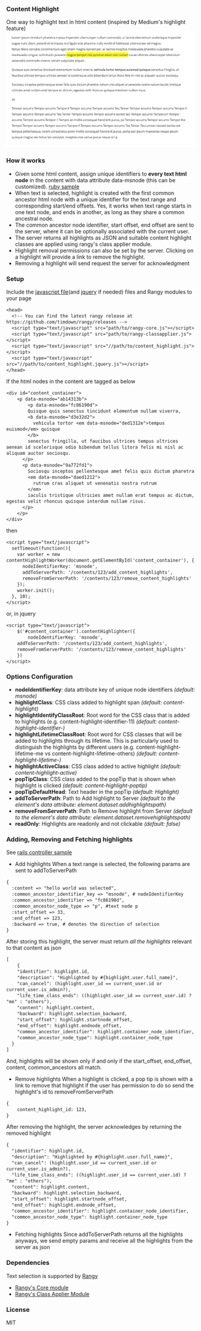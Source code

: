 ### Content Highlight
One way to highlight text in html content (inspired by Medium's highlight feature)
![How it works](./sample.gif)

### How it works
* Given some html content, assign unique identifiers to __every text html node__ in the content with data attribute data-msnode (this can be customized). [ruby sample](./lib/content.rb)
* When text is selected, highlight is created with the first common ancestor html node with a unique identifier for the text range and corresponding start/end offsets. Yes, it works when text range starts in one text node, and ends in another, as long as they share a common ancestral node.
* The common ancestor node identifier, start offset, end offset are sent to the server, where it can be optionally associated with the current user.
* The server returns all highlights as JSON and suitable content highlight classes are applied using rangy's class applier module.
* Highlight removal permissions can also be set by the server. Clicking on a highlight will provide a link to remove the highlight.
* Removing a highlight will send request the server for acknowledgment

### Setup
Include the [javascript file](./content_highlight.js)(and [jquery](./content_highlight.jquery.js) if needed) files and Rangy modules to your page
```
<head>
  <!-- You can find the latest rangy release at https://github.com/timdown/rangy/releases -->
  <script type="text/javascript" src="path/to/rangy-core.js"></script>
  <script type="text/javascript" src="path/to/rangy-classapplier.js"></script>
  <script type="text/javascript" src="//path/to/content_highlight.js"></script>
  <script type="text/javascript" src="//path/to/content_highlight.jquery.js"></script>
</head>
```
If the html nodes in the content are tagged as below

```
<div id="content_container">
	<p data-msnode="ab14313b">
		<p data-msnode="fc86190d">
	    Quisque quis senectus tincidunt elementum nullam viverra,
	    <b data-msnode="d3e32d2">
	      vehicula tortor <em data-msnode="ded1312e">tempus euismod</em> quisque
	    </b>
	    senectus fringilla, ut faucibus ultrices tempus ultrices aenean id scelerisque odio bibendum tellus litora felis mi nisl ac aliquam auctor sociosqu.
	  </p>
	  <p data-msnode="9a772fd1">
	    Sociosqu inceptos pellentesque amet felis quis dictum pharetra
	    <em data-msnode="daed1212">
	      rutrum cras aliquet ut venenatis nostra rutrum
	    </em>
	    iaculis tristique ultricies amet nullam erat tempus ac dictum, egestas velit rhoncus quisque interdum nullam risus.
	  </p>
	</p>
</div>
```
then
```
<script type="text/javascript">
  setTimeout(function(){
    var worker = new contentHighlightWorker(document.getElementById('content_container'), {
      nodeIdentifierKey: 'msnode',
      addToServerPath: '/contents/123/add_content_highlights',
      removeFromServerPath: '/contents/123/remove_content_highlights'
    });
    worker.init();
  }, 10);
</script>
```
or, in jquery
```
<script type="text/javascript">
	$('#content_container').contentHighlighter({
		nodeIdentifierKey: 'msnode',
    addToServerPath: '/contents/123/add_content_highlights',
    removeFromServerPath: '/contents/123/remove_content_highlights'
	})
</script>
```

### Options Configuration
* __nodeIdentifierKey__: data attribute key of unique node identifiers _(default: msnode)_
* __highlightClass__: CSS class added to highlight span _(default: content-highlight)_
* __highlightIdentifyClassRoot__: Root word for the CSS class that is added to highlights (e.g. content-highlight-identifier-11) _(default: content-highlight-identifier-)_
* __highlightLifetimeClassRoot__: Root word for CSS classes that will be added to highlights through its lifetime. This is particularly used to distinguish the highlights by different users (e.g. content-highlight-lifetime-me vs content-highlight-lifetime-others)  _(default: content-highlight-lifetime-)_
* __highlightActiveClass__: CSS class added to active highlight _(default: content-highlight-active)_
* __popTipClass__: CSS class added to the popTip that is shown when highlight is clicked _(default: content-highlight-poptip)_
* __popTipDefaultHead__: Text header in the popTip _(default: Highlight)_
* __addToServerPath__: Path to Add highlight to Server _(default to the element's data attribute: element.dataset.addhighlightspath)_
* __removeFromServerPath__: Path to Remove highlight from Server _(default to the element's data attribute: element.dataset.removehighlightspath)_
* __readOnly__: Highlights are readonly and not clickable _(default: false)_

### Adding, Removing and Fetching highlights
See [rails controller sample](./lib/content_highlights_controller.rb)
* Add highlights
When a text range is selected, the following params are sent to addToServerPath
```
{  
  :content => "hello world was selected",
  :common_ancestor_identifier_key => "msnode", # nodeIdentifierKey
  :common_ancestor_identifier => "fc86190d",
  :common_ancestor_node_type => "p", #text node p
  :start_offset => 33,
  :end_offset => 123,
  :backward => true, # denotes the direction of selection
}
```
After storing this highlight, the server must return *all the highlights* relevant to that content as json
```
[
	{
    "identifier": highlight.id,
    "description": "Highlighted by #{highlight.user.full_name}",
    "can_cancel": (highlight.user_id == current_user.id or current_user.is_admin?),
    "life_time_class_ends": ((highlight.user_id == current_user.id) ? "me" : "others"),
    "content": highlight.content,
    "backward": highlight.selection_backward,
    "start_offset": highlight.startnode_offset,
    "end_offset": highlight.endnode_offset,
    "common_ancestor_identifier": highlight.container_node_identifier,
    "common_ancestor_node_type": highlight.container_node_type
  }
]
```
And, highlights will be shown only if and only if the start_offset, end_offset, content, common_ancestors all match.
* Remove highlights
When a highlight is clicked, a pop tip is shown with a link to remove that highlight if the user has permission to do so
send the highlight's id to removeFromServerPath
```
{
	content_highlight_id: 123,
}
```
After removing the highlight, the server acknowledges by returning the removed highlight
```
{
  "identifier": highlight.id,
  "description": "Highlighted by #{highlight.user.full_name}",
  "can_cancel": (highlight.user_id == current_user.id or current_user.is_admin?),
  "life_time_class_ends": ((highlight.user_id == current_user.id) ? "me" : "others"),
  "content": highlight.content,
  "backward": highlight.selection_backward,
  "start_offset": highlight.startnode_offset,
  "end_offset": highlight.endnode_offset,
  "common_ancestor_identifier": highlight.container_node_identifier,
  "common_ancestor_node_type": highlight.container_node_type
}
```
* Fetching highlights
Since addToServerPath returns all the highlights anyways, we send empty params and receive all the highlights from the server as json

### Dependencies
Text selection is supported by [Rangy](https://www.github.com/timdown/rangy)
* [Rangy's Core module](https://github.com/timdown/rangy/blob/master/src/core/core.js)
* [Rangy's Class Applier Module](https://github.com/timdown/rangy/blob/master/src/modules/rangy-classapplier.js)


### License
MIT
